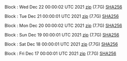 Block [](https://insight.dash.org/insight/block/): Wed Dec 22 00:00:02 UTC 2021 [zip](https://dash-bootstrap.ams3.digitaloceanspaces.com/mainnet/2021-12-22/bootstrap.dat.zip) (7.7G) [SHA256](https://dash-bootstrap.ams3.digitaloceanspaces.com/mainnet/2021-12-22/sha256.txt)

Block [](https://insight.dash.org/insight/block/): Tue Dec 21 00:00:01 UTC 2021 [zip](https://dash-bootstrap.ams3.digitaloceanspaces.com/mainnet/2021-12-21/bootstrap.dat.zip) (7.7G) [SHA256](https://dash-bootstrap.ams3.digitaloceanspaces.com/mainnet/2021-12-21/sha256.txt)

Block [](https://insight.dash.org/insight/block/): Mon Dec 20 00:00:02 UTC 2021 [zip](https://dash-bootstrap.ams3.digitaloceanspaces.com/mainnet/2021-12-20/bootstrap.dat.zip) (7.7G) [SHA256](https://dash-bootstrap.ams3.digitaloceanspaces.com/mainnet/2021-12-20/sha256.txt)

Block [](https://insight.dash.org/insight/block/): Sun Dec 19 00:00:01 UTC 2021 [zip](https://dash-bootstrap.ams3.digitaloceanspaces.com/mainnet/2021-12-19/bootstrap.dat.zip) (7.7G) [SHA256](https://dash-bootstrap.ams3.digitaloceanspaces.com/mainnet/2021-12-19/sha256.txt)

Block [](https://insight.dash.org/insight/block/): Sat Dec 18 00:00:01 UTC 2021 [zip](https://dash-bootstrap.ams3.digitaloceanspaces.com/mainnet/2021-12-18/bootstrap.dat.zip) (7.7G) [SHA256](https://dash-bootstrap.ams3.digitaloceanspaces.com/mainnet/2021-12-18/sha256.txt)

Block [](https://insight.dash.org/insight/block/): Fri Dec 17 00:00:01 UTC 2021 [zip](https://dash-bootstrap.ams3.digitaloceanspaces.com/mainnet/2021-12-17/bootstrap.dat.zip) (7.7G) [SHA256](https://dash-bootstrap.ams3.digitaloceanspaces.com/mainnet/2021-12-17/sha256.txt)
